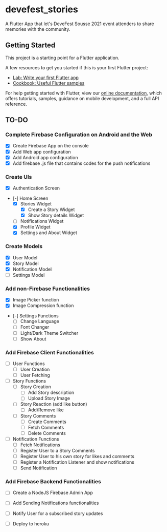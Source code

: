 # devefest_stories

A Flutter App that let's DeveFest Sousse 2021 event attenders to share memories with the community.

## Getting Started

This project is a starting point for a Flutter application.

A few resources to get you started if this is your first Flutter project:

- [Lab: Write your first Flutter app](https://flutter.dev/docs/get-started/codelab)
- [Cookbook: Useful Flutter samples](https://flutter.dev/docs/cookbook)

For help getting started with Flutter, view our
[online documentation](https://flutter.dev/docs), which offers tutorials,
samples, guidance on mobile development, and a full API reference.

## TO-DO

### Complete Firebase Configuration on Android and the Web

- [x] Create Firebase App on the console
- [x] Add Web app configuration
- [x] Add Android app configuration
- [x] Add firebase .js file that contains codes for the push notifications

### Create UIs

- [x] Authentication Screen
- [-] Home Screen
    - [x] Stories Widget
        - [x] Create a Story Widget
        - [x] Show Story details Widget
    - [ ] Notifications Widget
    - [x] Profile Widget
    - [x] Settings and About Widget

### Create Models

- [x] User Model
- [x] Story Model
- [x] Notification Model
- [ ] Settings Model

### Add non-Firebase Functionalities

- [x] Image Picker function
- [x] Image Compression function
- [-] Settings Functions
    - [ ] Change Language
    - [ ] Font Changer
    - [ ] Light/Dark Theme Switcher
    - [ ] Show About

### Add Firebase Client Functionalities

- [ ] User Functions
    - [ ] User Creation
    - [ ] User Fetching
- [ ] Story Functions
    - [ ] Story Creation
        - [ ] Add Story description
        - [ ] Upload Story Image
    - [ ] Story Reaction (add like button)
        - [ ] Add/Remove like
    - [ ] Story Comments
        - [ ] Create Comments
        - [ ] Fetch Comments
        - [ ] Delete Comments
- [ ] Notification Functions
    - [ ] Fetch Notifications
    - [ ] Register User to a Story Comments
    - [ ] Register User to his own story for likes and comments
    - [ ] Register a Notification Listener and show notifications
    - [ ] Send Notification

### Add Firebase Backend Functionalities

- [ ] Create a NodeJS Firebase Admin App
- [ ] Add Sending Notifications functionalities
- [ ] Notify User for a subscribed story updates
- [ ] Deploy to heroku
    
